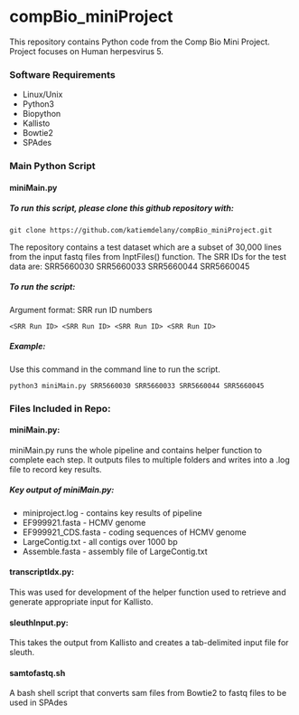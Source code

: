 # compBio_miniProject
This repository contains Python code from the Comp Bio Mini Project. Project focuses on Human herpesvirus 5.

### Software Requirements
* Linux/Unix
* Python3
* Biopython
* Kallisto
* Bowtie2
* SPAdes

### Main Python Script
#### miniMain.py
##### To run this script, please clone this github repository with:
```
git clone https://github.com/katiemdelany/compBio_miniProject.git
```
The repository contains a test dataset which are a subset of 30,000 lines from the input fastq files from InptFiles() function. The SRR IDs for the test data are: SRR5660030 SRR5660033 SRR5660044 SRR5660045 

##### To run the script:
Argument format: SRR run ID numbers
```
<SRR Run ID> <SRR Run ID> <SRR Run ID> <SRR Run ID>
```
##### Example:
Use this command in the command line to run the script. 
```
python3 miniMain.py SRR5660030 SRR5660033 SRR5660044 SRR5660045
```

### Files Included in Repo:
#### miniMain.py: 
miniMain.py runs the whole pipeline and contains helper function to complete each step. It outputs files to multiple folders and writes into a .log file to record key results.
##### Key output of miniMain.py:
* miniproject.log - contains key results of pipeline
* EF999921.fasta - HCMV genome
* EF999921_CDS.fasta - coding sequences of HCMV genome
* LargeContig.txt - all contigs over 1000 bp
* Assemble.fasta - assembly file of LargeContig.txt

#### transcriptIdx.py:
This was used for development of the helper function used to retrieve and generate appropriate input for Kallisto.
#### sleuthInput.py:
This takes the output from Kallisto and creates a tab-delimited input file for sleuth. 
#### samtofastq.sh
A bash shell script that converts sam files from Bowtie2 to fastq files to be used in SPAdes



